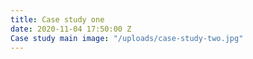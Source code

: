 ```yaml
---
title: Case study one
date: 2020-11-04 17:50:00 Z
Case study main image: "/uploads/case-study-two.jpg"
---
```


